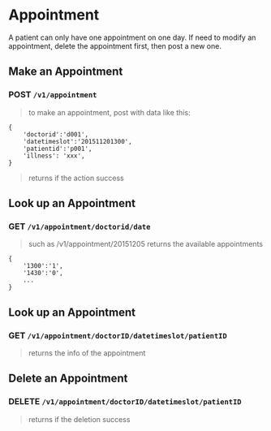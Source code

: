 # Appointment
A patient can only have one appointment on one day. If need to modify an appointment, delete the appointment first, then post a new one.

## Make an Appointment

### POST `/v1/appointment`
> to make an appointment, post with data like this:
```
{
    'doctorid':'d001',
    'datetimeslot':'201511201300',
    'patientid':'p001',
    'illness': 'xxx',
}
```
> returns if the action success


## Look up an Appointment

### GET `/v1/appointment/doctorid/date`
> such as /v1/appointment/20151205
> returns the available appointments
>
```
{
    '1300':'1',
    '1430':'0',
    ...
}
```

## Look up an Appointment

### GET `/v1/appointment/doctorID/datetimeslot/patientID`
> returns the info of the appointment

## Delete an Appointment

### DELETE `/v1/appointment/doctorID/datetimeslot/patientID`
> returns if the deletion success
